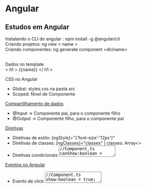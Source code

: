 <h1>Angular</h1>

<h2>Estudos em Angular</h2>

Instalando o CLI do angular
: npm install -g @angular/cli
<br>Criando projetos: ng new < name >
<br>Criando componentes: ng generate component <dir/name>

<br>Dados no template<br>
< h1 > {{name}} </ h1 >

CSS no Angular

- Global: styles.css na pasta src
- Scoped: Nível de Componente

<a href="./src/app/components/parent-data">Compartilhamento de dados</a>

- @Input -> Componente pai, para o componente filho
- @Output -> Componente filho, para o componente pai

<a href="./src/app/components/directive-components">Diretivas</a>

- Diretivas de estilo: [ngStyle]="{'font-size':'12px'}"
- Diretivas de classes: [ngClasses]="classes" | classes: Array<>
- Diretivas condicionais
  <textarea>
  //Component.ts
  canShow:boolean = true;
  name:string = 'Jonathan'
  //Template.html
  <p *ngIf="canShow">Permito a ser exibido</p>
  <h3 *ngIf="name === 'Guilherme'"></h3>
  </textarea>

<a href="./src/app/components/events-components/">Eventos no Angular</a>

- Evento de click
  <textarea>
  //Component.ts
  show:boolean = true;
  showMessage():void{
  this.show = !(this.show)
  }
  //Template.html
  <button (click)="showMessage()">
  </textarea>
